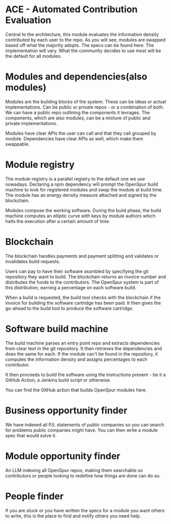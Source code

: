 # ACE - Automated Contribution Evaluation

Central to the architecture, this module evaluates the information density contributed by each user to the repo.
As you will see, modules are swapped based off what the majority adopts.
The specs can be found here:
The implementation will vary. 
What the community decides to use most will be the default for all modules. 

# Modules and dependencies(also modules)

Modules are the building blocks of the system.
These can be ideas or actual implementations.
Can be public or private repos - or a combination of both.
We can have a public repo outlining the components it levrages.
The components, which are also modules, can be a mixture of public and private implementations.

Modules have clear APIs the user can call and that they call grouped by module.
Dependencies have clear APIs as well, which make them swappable.

# Module registry

The module registry is a parallel registry to the default one we use nowadays.
Declaring a npm dependency will prompt the OpenSpur build machine to look for registered modules and swap the module at build time.
The module has an energy density measure attached and signed by the blockchain.

Modules compose the working software. 
During the build phase, the build machine computes an elliptic curve with keys by module authors which halts the execution after a certain amount of time. 

# Blockchain 

The blockchain handles payments and payment splitting and validates or invalidates build requests.

Users can pay to have their software assmbled by specifying the git repository they want to build.
The blockchain returns an invoice number and distributes the funds to the contributors.
The OpenSpur system is part of this distribution, earning a percentage on each software build. 

When a build is requested, the build tool checks with the blockchain if the invoice for building the software cartridge has been paid.
It then gives the go-ahead to the build tool to produce the software cartridge.

# Software build machine

The build machine parses an entry point repo and extracts dependencies from clear text in the git repository.
It then retrieves the dependencies and does the same for each.
If the module can't be found in the repository, it computes the information density and assigns percentages to each contributor.

It then proceeds to build the software using the instructions present - be it a GitHub Action, a Jenkins build script or otherwise.

You can find the GitHub action that builds OpenSpur modules here.

# Business opportunity finder

We have indexed all P/L statements of public companies so you can search for problems public companies might have.
You can then write a module spec that would solve it. 

# Module opportunity finder

An LLM indexing all OpenSpur repos, making them searchable so contributors or people looking to redefine how things are done can do so.

# People finder

If you are stuck or you have written the specs for a module you want others to write, this is the place to find and notify others you need help.